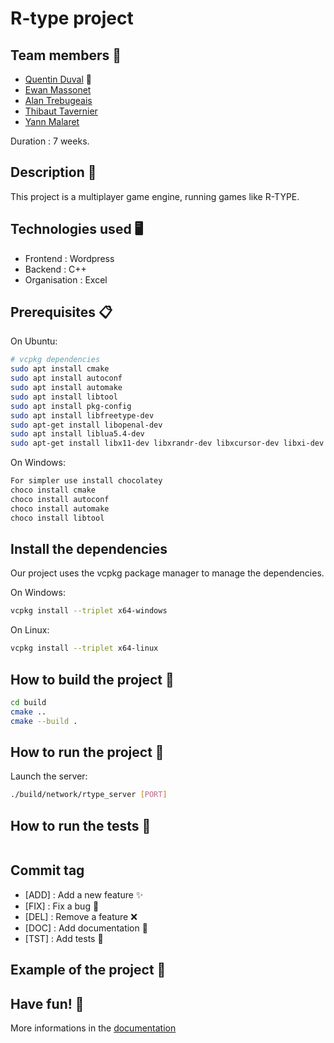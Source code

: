 # R-type project

## Team members 🤝

- [Quentin Duval](quentin1.duval@epitech.eu) 👑
- [Ewan Massonet](ewan.massonet@epitech.eu)
- [Alan Trebugeais](alan.trebugeais@epitech.eu)
- [Thibaut Tavernier](thibaut1.tavernier@epitech.eu)
- [Yann Malaret](yann.malaret@epitech.eu)

Duration : 7 weeks.

## Description 📝

This project is a multiplayer game engine, running games like R-TYPE.

## Technologies used 🖥

- Frontend : Wordpress
- Backend : C++
- Organisation : Excel

## Prerequisites 📋

On Ubuntu:
```bash
# vcpkg dependencies
sudo apt install cmake
sudo apt install autoconf
sudo apt install automake
sudo apt install libtool
sudo apt install pkg-config
sudo apt install libfreetype-dev
sudo apt-get install libopenal-dev
sudo apt install liblua5.4-dev
sudo apt-get install libx11-dev libxrandr-dev libxcursor-dev libxi-dev libudev-dev libgl1-mesa-dev # sfml required libraries by vcpkg
```

On Windows:
```bash
For simpler use install chocolatey
choco install cmake
choco install autoconf
choco install automake
choco install libtool
```

## Install the dependencies

Our project uses the vcpkg package manager to manage the dependencies.

On Windows:
```bash
vcpkg install --triplet x64-windows
```

On Linux:
```bash
vcpkg install --triplet x64-linux
```

## How to build the project 🔨
 
```bash
cd build
cmake ..
cmake --build .
```

## How to run the project 🚀

Launch the server:
```bash
./build/network/rtype_server [PORT]
```

## How to run the tests 🧪

```bash
```

## Commit tag

- [ADD] : Add a new feature :sparkles:
- [FIX] : Fix a bug :bug:
- [DEL] : Remove a feature :x:
- [DOC] : Add documentation :book:
- [TST] : Add tests :microscope:

## Example of the project 📸

## Have fun! 🎉

More informations in the [documentation](./documentation/r_type_doc.md)